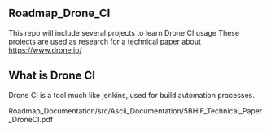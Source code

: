## Roadmap_Drone_CI

This repo will include several projects to learn Drone CI usage
These projects are used as research for a technical paper about https://www.drone.io/

## What is Drone CI

Drone CI is a tool much like jenkins, used for build automation processes.

Roadmap_Documentation/src/Ascii_Documentation/5BHIF_Technical_Paper_DroneCI.pdf
